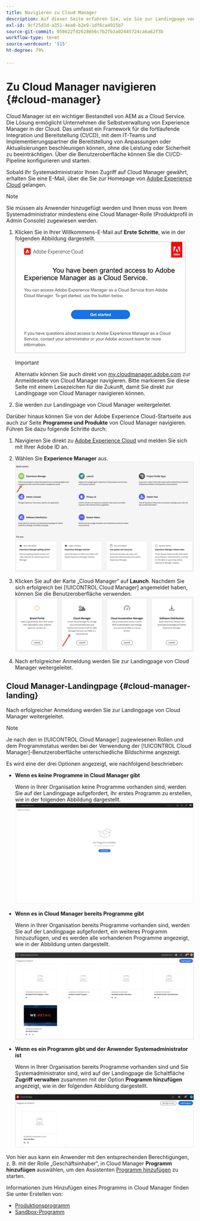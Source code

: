 ```yaml
---
title: Navigieren zu Cloud Manager
description: Auf dieser Seite erfahren Sie, wie Sie zur Landingpage von Cloud Manager navigieren.
exl-id: 9cf25d1d-a351-4ea0-b2e9-1df6ca4915b7
source-git-commit: 058622fd2628656c7b2fb3a02445724ca6a62f3b
workflow-type: tm+mt
source-wordcount: '515'
ht-degree: 79%

---
```


# Zu Cloud Manager navigieren {#cloud-manager}

Cloud Manager ist ein wichtiger Bestandteil von AEM as a Cloud Service. Die Lösung ermöglicht Unternehmen die Selbstverwaltung von Experience Manager in der Cloud. Das umfasst ein Framework für die fortlaufende Integration und Bereitstellung (CI/CD), mit dem IT-Teams und Implementierungspartner die Bereitstellung von Anpassungen oder Aktualisierungen beschleunigen können, ohne die Leistung oder Sicherheit zu beeinträchtigen. Über die Benutzeroberfläche können Sie die CI/CD-Pipeline konfigurieren und starten.

Sobald Ihr Systemadministrator Ihnen Zugriff auf Cloud Manager gewährt, erhalten Sie eine E-Mail, über die Sie zur Homepage von [Adobe Experience Cloud](https://experience.adobe.com) gelangen.

>[!NOTE]
>Sie müssen als Anwender hinzugefügt werden und Ihnen muss von Ihrem Systemadministrator mindestens eine Cloud Manager-Rolle (Produktprofil in Admin Console) zugewiesen werden.

1. Klicken Sie in Ihrer Willkommens-E-Mail auf **Erste Schritte**, wie in der folgenden Abbildung dargestellt.
   ![](/help/onboarding/what-is-required/assets/get-started-email.png)


   >[!IMPORTANT]
   >Alternativ können Sie auch direkt von [my.cloudmanager.adobe.com](https://my.cloudmanager.adobe.com/) zur Anmeldeseite von Cloud Manager navigieren. Bitte markieren Sie diese Seite mit einem Lesezeichen für die Zukunft, damit Sie direkt zur Landingpage von Cloud Manager navigieren können.

1. Sie werden zur Landingpage von Cloud Manager weitergeleitet.

Darüber hinaus können Sie von der Adobe Experience Cloud-Startseite aus auch zur Seite **Programme und Produkte** von Cloud Manager navigieren. Führen Sie dazu folgende Schritte durch:

1. Navigieren Sie direkt zu [Adobe Experience Cloud](https://experience.adobe.com) und melden Sie sich mit Ihrer Adobe ID an.

1. Wählen Sie **Experience Manager** aus.
   ![](/help/implementing/cloud-manager/getting-access-to-aem-in-cloud/assets/landing-page1.png)

1. Klicken Sie auf der Karte „Cloud Manager“ auf **Launch**. Nachdem Sie sich erfolgreich bei [!UICONTROL Cloud Manager] angemeldet haben, können Sie die Benutzeroberfläche verwenden.
   ![](/help/implementing/cloud-manager/getting-access-to-aem-in-cloud/assets/landing-page2.png)

1. Nach erfolgreicher Anmeldung werden Sie zur Landingpage von Cloud Manager weitergeleitet.


## Cloud Manager-Landingpage {#cloud-manager-landing}

Nach erfolgreicher Anmeldung werden Sie zur Landingpage von Cloud Manager weitergeleitet.

>[!NOTE]
>Je nach den in [!UICONTROL Cloud Manager] zugewiesenen Rollen und dem Programmstatus werden bei der Verwendung der [!UICONTROL Cloud Manager]-Benutzeroberfläche unterschiedliche Bildschirme angezeigt.

Es wird eine der drei Optionen angezeigt, wie nachfolgend beschrieben:

* **Wenn es keine Programme in Cloud Manager gibt**

   Wenn in Ihrer Organisation keine Programme vorhanden sind, werden Sie auf der Landingpage aufgefordert, Ihr erstes Programm zu erstellen, wie in der folgenden Abbildung dargestellt.
   ![](/help/implementing/cloud-manager/getting-access-to-aem-in-cloud/assets/first_timelogin0.png)

* **Wenn es in Cloud Manager bereits Programme gibt**

   Wenn in Ihrer Organisation bereits Programme vorhanden sind, werden Sie auf der Landingpage aufgefordert, ein weiteres Programm hinzuzufügen, und es werden alle vorhandenen Programme angezeigt, wie in der Abbildung unten dargestellt.

   ![](/help/implementing/cloud-manager/getting-access-to-aem-in-cloud/assets/first_timelogin1.png)

* **Wenn es ein Programm gibt und der Anwender Systemadministrator ist**

   Wenn in Ihrer Organisation bereits Programme vorhanden sind und Sie Systemadministrator sind, wird auf der Landingpage die Schaltfläche **Zugriff verwalten** zusammen mit der Option **Programm hinzufügen** angezeigt, wie in der folgenden Abbildung dargestellt.

   ![](/help/implementing/cloud-manager/getting-access-to-aem-in-cloud/assets/admin-console-4.png)

Von hier aus kann ein Anwender mit den entsprechenden Berechtigungen, z. B. mit der Rolle „Geschäftsinhaber“, in Cloud Manager **Programm hinzufügen** auswählen, um den Assistenten [Programm hinzufügen](https://experienceleague.adobe.com/docs/experience-manager-cloud-service/onboarding/getting-access/production-programs/creating-production-program.html?lang=de#getting-access) zu starten.

Informationen zum Hinzufügen eines Programms in Cloud Manager finden Sie unter Erstellen von:

* [Produktionsprogramm](https://experienceleague.adobe.com/docs/experience-manager-cloud-service/implementing/using-cloud-manager/production-programs/creating-production-program.html?lang=en)
* [Sandbox-Programm](https://experienceleague.adobe.com/docs/experience-manager-cloud-service/implementing/using-cloud-manager/sandbox-programs/creating-sandbox-program.html?lang=en)